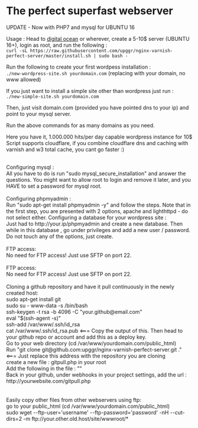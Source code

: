 # The perfect superfast webserver
UPDATE - Now with PHP7 and mysql for UBUNTU 16


Usage :
Head to [digital ocean](https://m.do.co/c/6e83df0e17c6) or wherever, create a 5-10$ server (UBUNTU 16+), login as root, and run the following :
<br>
`curl -sL https://raw.githubusercontent.com/upggr/nginx-varnish-perfect-server/master/install.sh | sudo bash -`

Run the following to create your first wordpess installation :<br>
`./new-wordpress-site.sh yourdomain.com` (replacing with your domain, no www allowed)

If you just want to install a simple site other than wordpress just run :<br> `./new-simple-site.sh yourdomain.com`

Then, just visit domain.com (provided you have pointed dns to your ip) and point to your mysql server.

Run the above commands for as many domains as you need. <br>

Here you have it, 1.000.000 hits/per day capable wordpress instance for 10$
<br>
Script supports cloudflare, if you combine cloudflare dns and caching with varnish and w3 total cache, you cant go faster :)

<br>
Configuring mysql : <br>
All you have to do is run "sudo mysql_secure_installation" and answer the questions. You might want to allow root to login and remove it later, and you HAVE to set a password for mysql root.
<br>
<br>
Configuring phpmyadmin : <br>
Run "sudo apt-get install phpmyadmin -y" and follow the steps. Note that in the first step, you are presented with 2 options, apache and lighthttpd - do not select either.
Configuring a database for your wordpress site : <br>
Just had to http://your.ip/phpmyadmin and create a new database. Then while in this database , go under privileges and add a new user / password. Do not touch any of the options, just create.
<br>
<br>
FTP access: <br>
No need for FTP access! Just use SFTP on port 22.
<br>
<br>
FTP access: <br>
No need for FTP access! Just use SFTP on port 22.
<br>
<br>
Cloning a github repository and have it pull continuously in the newly created host: <br>
sudo apt-get install git<br>
sudo su - www-data -s /bin/bash<br>
ssh-keygen -t rsa -b 4096 -C "your.github@email.com"<br>
eval "$(ssh-agent -s)"<br>
ssh-add /var/www/.ssh/id_rsa<br>
cat /var/www/.ssh/id_rsa.pub  <===  Copy the output of this. Then head to your github repo or account and add this as a deploy key.<br>
Go to your web directory (cd /var/www/yourdomain.com/public_html)<br>
Run "git clone git@github.com:upggr/nginx-varnish-perfect-server.git ." <=== Just replace this address with the repository you are cloning<br>
create a new file : gitpull.php in your root<br>
Add the following in the file : "<?php exec(git pull) ?>"<br>
Back in your github, under webhooks in your project settings, add the url : http://yourwebsite.com/gitpull.php<br>
<br>
<br>
Easily copy other files from other webservers using ftp: <br>
go to your public_html (cd /var/www/yourdomain.com/public_html)<br>
sudo wget --ftp-user='username' --ftp-password='password' -nH --cut-dirs=2 -m ftp://your.other.old.host/site/wwwroot/*<br>
<br>
<br>
